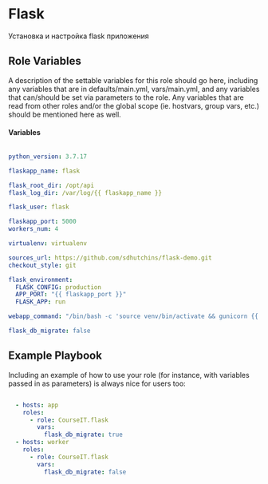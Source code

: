 Flask
=========

Установка и настройка flask приложения


Role Variables
--------------

A description of the settable variables for this role should go here, including any variables that are in defaults/main.yml, vars/main.yml, and any variables that can/should be set via parameters to the role. Any variables that are read from other roles and/or the global scope (ie. hostvars, group vars, etc.) should be mentioned here as well.

#### Variables

```yaml

python_version: 3.7.17

flaskapp_name: flask

flask_root_dir: /opt/api
flask_log_dir: /var/log/{{ flaskapp_name }}

flask_user: flask

flaskapp_port: 5000
workers_num: 4

virtualenv: virtualenv

sources_url: https://github.com/sdhutchins/flask-demo.git
checkout_style: git

flask_environment:
  FLASK_CONFIG: production
  APP_PORT: "{{ flaskapp_port }}"
  FLASK_APP: run

webapp_command: "/bin/bash -c 'source venv/bin/activate && gunicorn {{ flask_environment.FLASK_APP }} -b 0.0.0.0:{{ flaskapp_port }} --limit-request-line 0 --timeout 600 --workers {{ workers_num }}'"

flask_db_migrate: false


```

Example Playbook
----------------

Including an example of how to use your role (for instance, with variables passed in as parameters) is always nice for users too:

```yaml

  - hosts: app
    roles:
      - role: CourseIT.flask
        vars:
          flask_db_migrate: true
  - hosts: worker
    roles:
      - role: CourseIT.flask
        vars:
          flask_db_migrate: false

```
